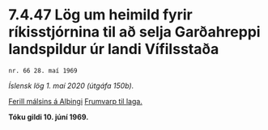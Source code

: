 # 7.4.47 Lög um heimild fyrir ríkisstjórnina til að selja Garðahreppi landspildur úr landi Vífilsstaða

`nr. 66 28. maí 1969`

_Íslensk lög 1. maí 2020 (útgáfa 150b)._

[Ferill málsins á Alþingi](https://www.althingi.is/thingstorf/thingmalalistar-eftir-thingum/ferill/?ltg=89&mnr=215)
[Frumvarp til laga.](https://www.althingi.is/altext/89/s/pdf/0460.pdf)

**Tóku gildi 10. júní 1969.**

